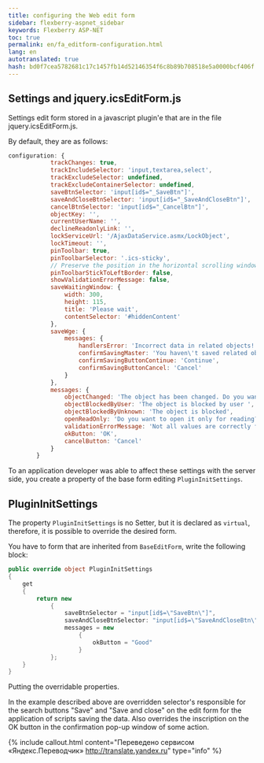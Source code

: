 ```yaml
--- 
title: configuring the Web edit form 
sidebar: flexberry-aspnet_sidebar 
keywords: Flexberry ASP-NET 
toc: true 
permalink: en/fa_editform-configuration.html 
lang: en 
autotranslated: true 
hash: bd0f7cea5782681c17c1457fb14d52146354f6c8b89b708518e5a0000bcf406f 
--- 
```


## Settings and jquery.icsEditForm.js 

Settings edit form stored in a javascript plugin'e that are in the file jquery.icsEditForm.js. 

By default, they are as follows: 

```javascript
configuration: {
            trackChanges: true,
            trackIncludeSelector: 'input,textarea,select',
            trackExcludeSelector: undefined,
            trackExcludeContainerSelector: undefined,
            saveBtnSelector: 'input[id$="_SaveBtn"]',
            saveAndCloseBtnSelector: 'input[id$="_SaveAndCloseBtn"]',
            cancelBtnSelector: 'input[id$="_CancelBtn"]',
            objectKey: '',
            currentUserName: '',
            declineReadonlyLink: '',
            lockServiceUrl: '/AjaxDataService.asmx/LockObject',
            lockTimeout: '',
            pinToolbar: true,
            pinToolbarSelector: '.ics-sticky',
            // Preserve the position in the horizontal scrolling window, false for performance reasons 
            pinToolbarStickToLeftBorder: false,
            showValidationErrorMessage: false,
            saveWaitingWindow: {
                width: 300,
                height: 115,
                title: 'Please wait',
                contentSelector: '#hiddenContent'
            },
            saveWge: {
                messages: {
                    handlersError: 'Incorrect data in related objects!',
                    confirmSavingMaster: 'You haven\'t saved related objects. Do you want to continue saving master object?',
                    confirmSavingButtonContinue: 'Continue',
                    confirmSavingButtonCancel: 'Cancel'
                }
            },
            messages: {
                objectChanged: 'The object has been changed. Do you want to save changes?',
                objectBlockedByUser: 'The object is blocked by user ',
                objectBlockedByUnknown: 'The object is blocked',
                openReadOnly: 'Do you want to open it only for reading?',
                validationErrorMessage: 'Not all values are correctly filled',
                okButton: 'OK',
                cancelButton: 'Cancel'
            }
        }
``` 

To an application developer was able to affect these settings with the server side, you create a property of the base form editing `PluginInitSettings`. 

## PluginInitSettings 

The property `PluginInitSettings` is no Setter, but it is declared as `virtual`, therefore, it is possible to override the desired form. 

You have to form that are inherited from `BaseEditForm`, write the following block: 

```csharp
public override object PluginInitSettings
{
    get 
    { 
        return new
            {
                saveBtnSelector = "input[id$=\"SaveBtn\"]",
                saveAndCloseBtnSelector: "input[id$=\"SaveAndCloseBtn\"]",
                messages = new 
                    {
                        okButton = "Good"
                    }        
            };
    }
}
``` 

Putting the overridable properties. 

In the example described above are overridden selector's responsible for the search buttons "Save" and "Save and close" on the edit form for the application of scripts saving the data. Also overrides the inscription on the OK button in the confirmation pop-up window of some action. 



{% include callout.html content="Переведено сервисом «Яндекс.Переводчик» <http://translate.yandex.ru>" type="info" %}